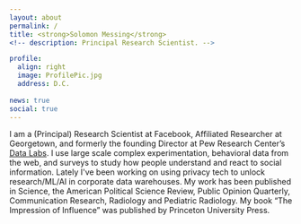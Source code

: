 ```yaml
---
layout: about
permalink: /
title: <strong>Solomon Messing</strong>
<!-- description: Principal Research Scientist. -->

profile:
  align: right
  image: ProfilePic.jpg
  address: D.C.
    
news: true
social: true
---
```



I am a (Principal) Research Scientist at Facebook, Affiliated Researcher at Georgetown, and formerly the founding Director at Pew Research Center’s [Data Labs](http://www.pewresearch.org/fact-tank/2017/02/23/qa-with-solomon-messing-of-pew-research-centers-data-labs/). I use large scale complex experimentation, behavioral data from the web, and surveys to study how people understand and react to social information.  Lately I've been working on using privacy tech to unlock research/ML/AI in corporate data warehouses. My work has been published in Science, the American Political Science Review, Public Opinion Quarterly, Communication Research, Radiology and Pediatric Radiology. My book “The Impression of Influence” was published by Princeton University Press.


